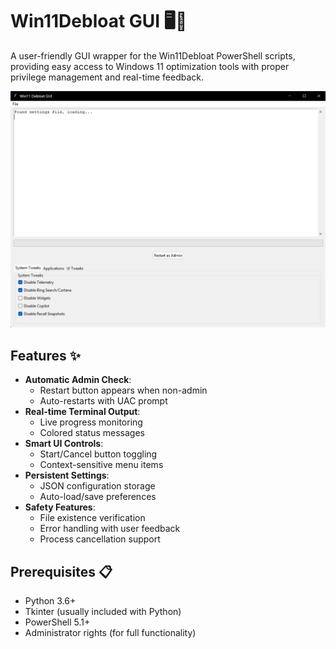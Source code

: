 # Win11Debloat GUI 🖥️🔧

A user-friendly GUI wrapper for the Win11Debloat PowerShell scripts, providing easy access to Windows 11 optimization tools with proper privilege management and real-time feedback.

![Application Screenshot](docs/screenshot.png)

## Features ✨
- **Automatic Admin Check**: 
  - Restart button appears when non-admin
  - Auto-restarts with UAC prompt
- **Real-time Terminal Output**:
  - Live progress monitoring
  - Colored status messages
- **Smart UI Controls**:
  - Start/Cancel button toggling
  - Context-sensitive menu items
- **Persistent Settings**:
  - JSON configuration storage
  - Auto-load/save preferences
- **Safety Features**:
  - File existence verification
  - Error handling with user feedback
  - Process cancellation support

## Prerequisites 📋
- Python 3.6+
- Tkinter (usually included with Python)
- PowerShell 5.1+
- Administrator rights (for full functionality)